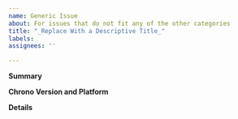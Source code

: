 ```yaml
---
name: Generic Issue
about: For issues that do not fit any of the other categories
title: "_Replace With a Descriptive Title_"
labels: 
assignees: ''

---
```


**Summary**

<!--Please provide a clear and concise description of what this issue report is about.-->

**Chrono Version and Platform**

<!--Please specify precisely which Chrono version this issue was detected with (the commit SHA) and what platform (operating system and its version, hardware) you are running on. If possible, test with the most recent Chrono version-->

**Details**

<!--Please explain the issue in detail here-->

